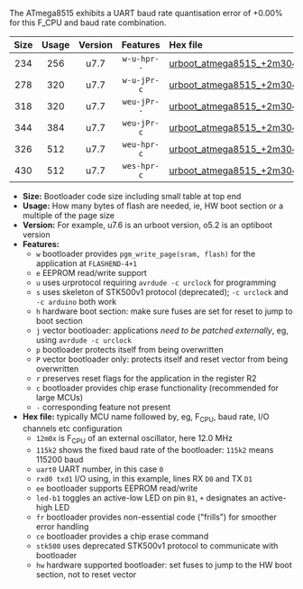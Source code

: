 The ATmega8515 exhibits a UART baud rate quantisation error of +0.00% for this F_CPU and baud rate combination.

|Size|Usage|Version|Features|Hex file|
|:-:|:-:|:-:|:-:|:--|
|234|256|u7.7|`w-u-hpr--`|[urboot_atmega8515_+2m304x_+++2k4_uart0_rxd0_txd1_led+b0_fr_hw.hex](https://raw.githubusercontent.com/stefanrueger/urboot.hex/main/cores/majorcore/atmega8515/external_oscillator/fcpu_+2m304x/br_+++2k4/urboot_atmega8515_+2m304x_+++2k4_uart0_rxd0_txd1_led+b0_fr_hw.hex)|
|278|320|u7.7|`w-u-jPr-c`|[urboot_atmega8515_+2m304x_+++2k4_uart0_rxd0_txd1_led+b0_fr_ce.hex](https://raw.githubusercontent.com/stefanrueger/urboot.hex/main/cores/majorcore/atmega8515/external_oscillator/fcpu_+2m304x/br_+++2k4/urboot_atmega8515_+2m304x_+++2k4_uart0_rxd0_txd1_led+b0_fr_ce.hex)|
|318|320|u7.7|`weu-jPr--`|[urboot_atmega8515_+2m304x_+++2k4_uart0_rxd0_txd1_ee_led+b0_fr.hex](https://raw.githubusercontent.com/stefanrueger/urboot.hex/main/cores/majorcore/atmega8515/external_oscillator/fcpu_+2m304x/br_+++2k4/urboot_atmega8515_+2m304x_+++2k4_uart0_rxd0_txd1_ee_led+b0_fr.hex)|
|344|384|u7.7|`weu-jPr-c`|[urboot_atmega8515_+2m304x_+++2k4_uart0_rxd0_txd1_ee_led+b0_fr_ce.hex](https://raw.githubusercontent.com/stefanrueger/urboot.hex/main/cores/majorcore/atmega8515/external_oscillator/fcpu_+2m304x/br_+++2k4/urboot_atmega8515_+2m304x_+++2k4_uart0_rxd0_txd1_ee_led+b0_fr_ce.hex)|
|326|512|u7.7|`weu-hpr-c`|[urboot_atmega8515_+2m304x_+++2k4_uart0_rxd0_txd1_ee_led+b0_fr_ce_hw.hex](https://raw.githubusercontent.com/stefanrueger/urboot.hex/main/cores/majorcore/atmega8515/external_oscillator/fcpu_+2m304x/br_+++2k4/urboot_atmega8515_+2m304x_+++2k4_uart0_rxd0_txd1_ee_led+b0_fr_ce_hw.hex)|
|430|512|u7.7|`wes-hpr-c`|[urboot_atmega8515_+2m304x_+++2k4_uart0_rxd0_txd1_ee_led+b0_fr_ce_stk500_hw.hex](https://raw.githubusercontent.com/stefanrueger/urboot.hex/main/cores/majorcore/atmega8515/external_oscillator/fcpu_+2m304x/br_+++2k4/urboot_atmega8515_+2m304x_+++2k4_uart0_rxd0_txd1_ee_led+b0_fr_ce_stk500_hw.hex)|

- **Size:** Bootloader code size including small table at top end
- **Usage:** How many bytes of flash are needed, ie, HW boot section or a multiple of the page size
- **Version:** For example, u7.6 is an urboot version, o5.2 is an optiboot version
- **Features:**
  + `w` bootloader provides `pgm_write_page(sram, flash)` for the application at `FLASHEND-4+1`
  + `e` EEPROM read/write support
  + `u` uses urprotocol requiring `avrdude -c urclock` for programming
  + `s` uses skeleton of STK500v1 protocol (deprecated); `-c urclock` and `-c arduino` both work
  + `h` hardware boot section: make sure fuses are set for reset to jump to boot section
  + `j` vector bootloader: applications *need to be patched externally*, eg, using `avrdude -c urclock`
  + `p` bootloader protects itself from being overwritten
  + `P` vector bootloader only: protects itself and reset vector from being overwritten
  + `r` preserves reset flags for the application in the register R2
  + `c` bootloader provides chip erase functionality (recommended for large MCUs)
  + `-` corresponding feature not present
- **Hex file:** typically MCU name followed by, eg, F<sub>CPU</sub>, baud rate, I/O channels etc configuration
  + `12m0x` is F<sub>CPU</sub> of an external oscillator, here 12.0 MHz
  + `115k2` shows the fixed baud rate of the bootloader: `115k2` means 115200 baud
  + `uart0` UART number, in this case `0`
  + `rxd0 txd1` I/O using, in this example, lines RX `D0` and TX `D1`
  + `ee` bootloader supports EEPROM read/write
  + `led-b1` toggles an active-low LED on pin `B1`, `+` designates an active-high LED
  + `fr` bootloader provides non-essential code ("frills") for smoother error handling
  + `ce` bootloader provides a chip erase command
  + `stk500` uses deprecated STK500v1 protocol to communicate with bootloader
  + `hw` hardware supported bootloader: set fuses to jump to the HW boot section, not to reset vector
